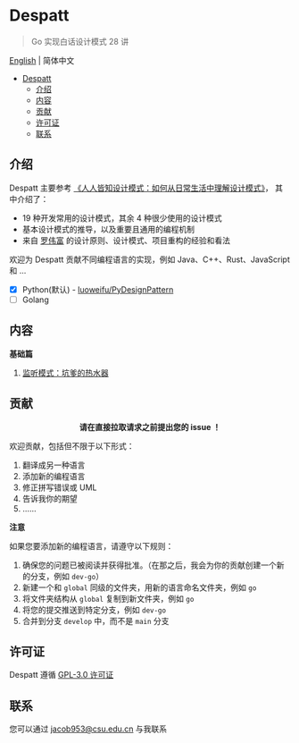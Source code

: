 # Despatt

> Go 实现白话设计模式 28 讲

[English](README.md) | 简体中文

- [Despatt](#despatt)
  - [介绍](#介绍)
  - [内容](#内容)
  - [贡献](#贡献)
  - [许可证](#许可证)
  - [联系](#联系)

## 介绍

Despatt 主要参考 [《人人皆知设计模式：如何从日常生活中理解设计模式》](https://gitbook.cn/gitchat/column/5b26040ac81ac568fcf64ea3)，
其中介绍了：
- 19 种开发常用的设计模式，其余 4 种很少使用的设计模式
- 基本设计模式的推导，以及重要且通用的编程机制
- 来自 [罗伟富](https://github.com/luoweifu) 的设计原则、设计模式、项目重构的经验和看法

欢迎为 Despatt 贡献不同编程语言的实现，例如 Java、C++、Rust、JavaScript 和 ...
- [x] Python(默认) - [luoweifu/PyDesignPattern](https://github.com/luoweifu/PyDesignPattern)
- [ ] Golang

## 内容

**基础篇**

1. [监听模式：坑爹的热水器](global/basic/01-Observer.md)

## 贡献

<p align="center"><b>请在直接拉取请求之前提出您的 issue ！</b></p>

欢迎贡献，包括但不限于以下形式：

1. 翻译成另一种语言
2. 添加新的编程语言
3. 修正拼写错误或 UML
4. 告诉我你的期望
5. ……

**注意**

如果您要添加新的编程语言，请遵守以下规则：

1. 确保您的问题已被阅读并获得批准。（在那之后，我会为你的贡献创建一个新的分支，例如 `dev-go`）
2. 新建一个和 `global` 同级的文件夹，用新的语言命名文件夹，例如 `go`
3. 将文件夹结构从 `global` 复制到新文件夹，例如 `go` 
4. 将您的提交推送到特定分支，例如 `dev-go`
5. 合并到分支 `develop` 中，而不是 `main` 分支

## 许可证

Despatt 遵循 [GPL-3.0 许可证](LICENSE)

## 联系

您可以通过 [jacob953@csu.edu.cn](mailto:jacob953@csu.edu.cn) 与我联系
